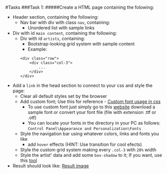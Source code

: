 #Tasks
###Task 1:
#####Create a HTML page containing the folowing:
* Header section, containing the following:
	* Nav bar with div with class `nav`, containing:
		* Unordered list with sample links
* Div with id `main content`, containing the following:
	* Div with id `artists`, containing:
		* Bootstrap-looking grid system with sample content
		* Example:
		```
		<div class="row">
			<div class="col-3">
				...
			</div>
		</div>
		```
* Add a `link` in the head section to connect to your css and style the page:
	* Clear all default styles set by the browser
	* Add custom font; Use this for reference - [Custom font usage in css](http://www.w3schools.com/cssref/css3_pr_font-face_rule.asp)
		* To use custom font just simply go to this [website](http://www.fontsquirrel.com/) download a sample font or convert your font file (file with extension .ttf or .otf)
		* You can locate your fonts in the directory in your PC as follows: `Control Panel\Appearance and Personalization\Fonts`
	* Style the navigation bar using whatever colors, links and fonts you like
		* add `hover` effects (HINT: Use transition for cool efects)
	* Style the custom grid system making every `.col-3` with `20%` width
	* Style the artist' data and add some `box-shadow` to it; If you want, use this [tool](http://www.cssmatic.com/box-shadow)
* Result should look like: [Result image](01.StyleWithCSS.png)

<!-- ###Task 2:
#####Create a HTML page containing the folowing:
* Div with id `main-content`, containing:
	* Div with id `gallery`
		* Divs with classes `image-wrapper` (how many times you want); each `image-wrapper` contains:
			* Image with class `image` (whatever image you want)
* Add a style tag in the head tag and write the following `css`:
	```
	* {
		margin: 0;
		padding: 0;
	}
	```
	* This clears all default styles set by the browser (I prefer you use it)
	* Make the main div element:
		* with `90%` width 
		* to be centered with margin
		* `#f1f1f1` color for background
	* Make the div with class `image-wrapper`:
		* with `200px` width
		* make all of these divs on one line `(use displays)`
		* add some `paddings` and `margins`
		* play with the borders
	* Make the images with class `image`:
		* with width `100%`
		* play with the borders

* Result should look like: <a href="https://github.com/KrasiStoyanov/TeamPRO-Lectures/blob/master/WebLectures/Homeworks/01.HTML%26CSSBasics/02.CSSDimensions.png">Result image</a>

###Task 3:
#####Create a HTML page containing the folowing:
* Images with classes `image` and: (9x)
	* `image-top-left`
	* `image-top-middle`
	* `image-top-right`
	* `image-right-middle`
	* `image-bottom-right`
	* `image-bottom-middle`
	* `image-bottom-left`
	* `image-left-middle`
	* `image-absolute-center`
* Add a style tag in the head tag and write the following `css`:
	```
	* {
		margin: 0;
		padding: 0;
	}
	```
	* This clears all default styles set by the browser (I prefer you use it)
	* Make the image with class `image`:
		* with `20%` witdh
		* `absolute` position
	* Make the image with class `image-top-left` go in the top left corner
	* Make the image with class `image-top-middle` go top middle
	* Make the image with class `image-top-right` go in the top right corner
	* Make the image with class `image-right-middle` go right middle
	* Make the image with class `image-bottom-right` go in the bottom right corner
	* Make the image with class `image-bottom-middle` go bottom middle
	* Make the image with class `image-bottom-left` go in the bottom left corner
	* Make the image with class `image-left-middle` go left middle
	* Make the image with class `image-absolute-center` go in the absolute center

* Result should look like: <a href="https://github.com/KrasiStoyanov/TeamPRO-Lectures/blob/master/WebLectures/Homeworks/01.HTML%26CSSBasics/03.CSSPositionsAndDisplays.png">Result image</a> -->

